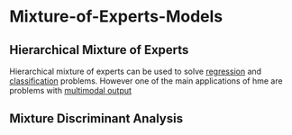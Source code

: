 # Mixture-of-Experts-Models

##  Hierarchical Mixture of Experts

Hierarchical mixture of experts can be used to solve [regression](https://github.com/AmazaspShumik/Mixture-of-Experts-Models/blob/master/Hierarchical%20Mixture%20of%20Experts/hme_standard_regression_examples.ipynb) and [classification](https://github.com/AmazaspShumik/Mixture-of-Experts-Models/blob/master/Hierarchical%20Mixture%20of%20Experts/hme_classification_examples.ipynb) problems. However one of the main applications of hme are problems with [multimodal output](https://github.com/AmazaspShumik/Mixture-of-Experts-Models/blob/master/Hierarchical%20Mixture%20of%20Experts/hme_multimodal_output_examples.ipynb)


##  Mixture Discriminant Analysis


